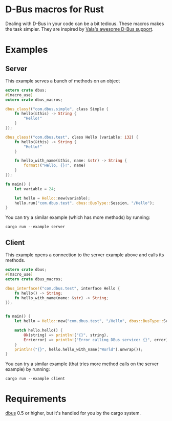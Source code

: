 D-Bus macros for Rust
=====================

Dealing with D-Bus in your code can be a bit tedious. These macros makes the
task simpler. They are inspired by [Vala's awesome D-Bus support](https://chebizarro.gitbooks.io/the-vala-tutorial/content/d-bus-integration.html).

Examples
========

Server
------

This example serves a bunch of methods on an object

```rust
extern crate dbus;
#[macro_use]
extern crate dbus_macros;

dbus_class!("com.dbus.simple", class Simple {
    fn hello(&this) -> String {
        "Hello!"
    }
});

dbus_class!("com.dbus.test", class Hello (variable: i32) {
    fn hello(&this) -> String {
        "Hello!"
    }

    fn hello_with_name(&this, name: &str) -> String {
        format!("Hello, {}!", name)
    }
});

fn main() {
    let variable = 24;

    let hello = Hello::new(variable);
    hello.run("com.dbus.test", dbus::BusType::Session, "/Hello");
}
```

You can try a similar example (which has more methods) by running:

    cargo run --example server

Client
------

This example opens a connection to the server example above and calls its methods.

```rust
extern crate dbus;
#[macro_use]
extern crate dbus_macros;

dbus_interface!("com.dbus.test", interface Hello {
    fn hello() -> String;
    fn hello_with_name(name: &str) -> String;
});


fn main() {
    let hello = Hello::new("com.dbus.test", "/Hello", dbus::BusType::Session);

    match hello.hello() {
        Ok(string) => println!("{}", string),
        Err(error) => println!("Error calling DBus service: {}", error),
    }
    println!("{}", hello.hello_with_name("World").unwrap());
}
```

You can try a similar example (that tries more method calls on the server example) by running:

    cargo run --example client

Requirements
============

[dbus](https://github.com/diwic/dbus-rs) 0.5 or higher, but it's handled for you
by the cargo system.
